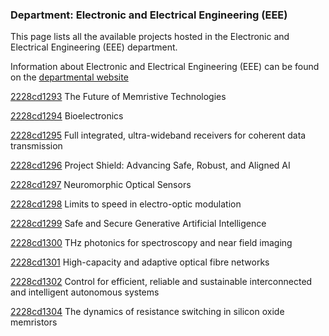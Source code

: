 ### Department: Electronic and Electrical Engineering (EEE)

This page lists all the available projects hosted in the Electronic and Electrical Engineering (EEE) department.

Information about Electronic and Electrical Engineering (EEE) can be found on the [departmental website](https://www.ucl.ac.uk/electronic-electrical-engineering)

[2228cd1293](../projects/2228cd1293.md) The Future of Memristive Technologies

[2228cd1294](../projects/2228cd1294.md) Bioelectronics

[2228cd1295](../projects/2228cd1295.md) Full integrated, ultra-wideband receivers for coherent data transmission

[2228cd1296](../projects/2228cd1296.md) Project Shield: Advancing Safe, Robust, and Aligned AI

[2228cd1297](../projects/2228cd1297.md) Neuromorphic Optical Sensors

[2228cd1298](../projects/2228cd1298.md) Limits to speed in electro-optic modulation

[2228cd1299](../projects/2228cd1299.md) Safe and Secure Generative Artificial Intelligence

[2228cd1300](../projects/2228cd1300.md) THz photonics for spectroscopy and near field imaging

[2228cd1301](../projects/2228cd1301.md) High-capacity and adaptive optical fibre networks

[2228cd1302](../projects/2228cd1302.md) Control for efficient, reliable and sustainable interconnected and intelligent autonomous systems

[2228cd1304](../projects/2228cd1304.md) The dynamics of resistance switching in silicon oxide memristors

